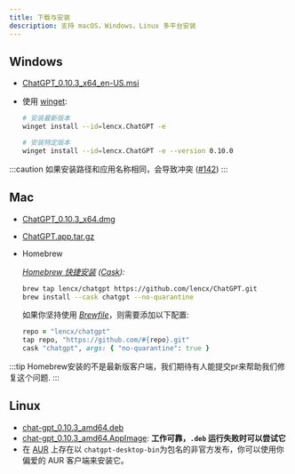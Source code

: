 ```yaml
---
title: 下载与安装
description: 支持 macOS，Windows，Linux 多平台安装
---
```


## Windows

- [ChatGPT_0.10.3_x64_en-US.msi](https://github.com/lencx/ChatGPT/releases/download/v0.10.3/ChatGPT_0.10.3_x64_en-US.msi)
- 使用 [winget](https://winstall.app/apps/lencx.ChatGPT):

  ```bash
  # 安装最新版本
  winget install --id=lencx.ChatGPT -e

  # 安装特定版本
  winget install --id=lencx.ChatGPT -e --version 0.10.0
  ```

:::caution
如果安装路径和应用名称相同，会导致冲突 ([#142](https://github.com/lencx/ChatGPT/issues/142#issuecomment-0.10.1))
:::

## Mac

- [ChatGPT_0.10.3_x64.dmg](https://github.com/lencx/ChatGPT/releases/download/v0.10.3/ChatGPT_0.10.1_x64.dmg)
- [ChatGPT.app.tar.gz](https://github.com/lencx/ChatGPT/releases/download/v0.10.3/ChatGPT.app.tar.gz)
- Homebrew

  _[Homebrew 快捷安装](https://brew.sh) ([Cask](https://docs.brew.sh/Cask-Cookbook)):_

  ```sh
  brew tap lencx/chatgpt https://github.com/lencx/ChatGPT.git
  brew install --cask chatgpt --no-quarantine
  ```

  如果你坚持使用 _[Brewfile](https://github.com/Homebrew/homebrew-bundle#usage)_，则需要添加以下配置:

  ```rb
  repo = "lencx/chatgpt"
  tap repo, "https://github.com/#{repo}.git"
  cask "chatgpt", args: { "no-quarantine": true }
  ```

:::tip
Homebrew安装的不是最新版客户端，我们期待有人能提交pr来帮助我们修复这个问题.
:::

## Linux

- [chat-gpt_0.10.3_amd64.deb](https://github.com/lencx/ChatGPT/releases/download/v0.10.3/chat-gpt_0.10.3_amd64.deb)
- [chat-gpt_0.10.3_amd64.AppImage](https://github.com/lencx/ChatGPT/releases/download/v0.10.3/chat-gpt_0.10.3_amd64.AppImage): **工作可靠，`.deb` 运行失败时可以尝试它**
- 在 [AUR](https://aur.archlinux.org/packages/chatgpt-desktop-bin) 上存在以 `chatgpt-desktop-bin`为包名的非官方发布，你可以使用你偏爱的 AUR 客户端来安装它。
